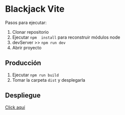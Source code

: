 # Blackjack Vite

Pasos para ejecutar: 

1. Clonar repositorio
2. Ejecutar ```npm  install``` para reconstruir módulos node
3. devServer >> ```npm run dev```
4. Abrir proyecto 

## Producción 

1. Ejecutar ```npm run build```
2. Tomar la carpeta ```dist``` y desplegarla 

## Despliegue

[Click aquí](https://sara-acuaviva.github.io/js-vite-blackjack/)